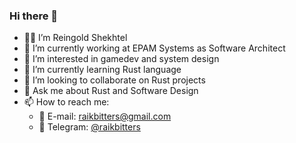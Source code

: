 ### Hi there 👋

<!--
**raikbitters/raikbitters** is a ✨ _special_ ✨ repository because its `README.md` (this file) appears on your GitHub profile.

Here are some ideas to get you started:

- 🔭 I’m currently working on ...
- 🌱 I’m currently learning ...
- 👯 I’m looking to collaborate on ...
- 🤔 I’m looking for help with ...
- 💬 Ask me about ...
- 📫 How to reach me: ...
- 😄 Pronouns: ...
- ⚡ Fun fact: ...
-->

- 🧙‍♂️ I’m Reingold Shekhtel
- 🔭 I’m currently working at EPAM Systems as Software Architect
- 👀 I’m interested in gamedev and system design
- 🌱 I’m currently learning Rust language
- 👯 I’m looking to collaborate on Rust projects
- 💬 Ask me about Rust and Software Design
- 📫 How to reach me:
  - 📧 E-mail: raikbitters@gmail.com
  - 💬 Telegram: [@raikbitters](https://t.me/raikbitters)
